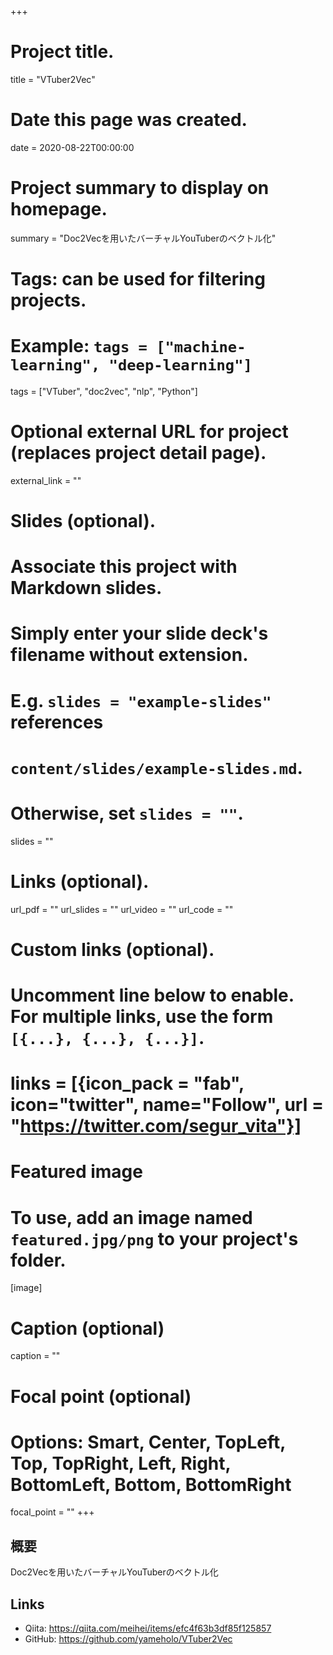 +++
# Project title.
title = "VTuber2Vec"

# Date this page was created.
date = 2020-08-22T00:00:00

# Project summary to display on homepage.
summary = "Doc2Vecを用いたバーチャルYouTuberのベクトル化"

# Tags: can be used for filtering projects.
# Example: `tags = ["machine-learning", "deep-learning"]`
tags = ["VTuber", "doc2vec", "nlp", "Python"]

# Optional external URL for project (replaces project detail page).
external_link = ""

# Slides (optional).
#   Associate this project with Markdown slides.
#   Simply enter your slide deck's filename without extension.
#   E.g. `slides = "example-slides"` references 
#   `content/slides/example-slides.md`.
#   Otherwise, set `slides = ""`.
slides = ""

# Links (optional).
url_pdf = ""
url_slides = ""
url_video = ""
url_code = ""

# Custom links (optional).
#   Uncomment line below to enable. For multiple links, use the form `[{...}, {...}, {...}]`.
# links = [{icon_pack = "fab", icon="twitter", name="Follow", url = "https://twitter.com/segur_vita"}]

# Featured image
# To use, add an image named `featured.jpg/png` to your project's folder. 
[image]
  # Caption (optional)
  caption = ""

  # Focal point (optional)
  # Options: Smart, Center, TopLeft, Top, TopRight, Left, Right, BottomLeft, Bottom, BottomRight
  focal_point = ""
+++

## 概要
Doc2Vecを用いたバーチャルYouTuberのベクトル化

## Links
- Qiita: https://qiita.com/meihei/items/efc4f63b3df85f125857
- GitHub: https://github.com/yameholo/VTuber2Vec
